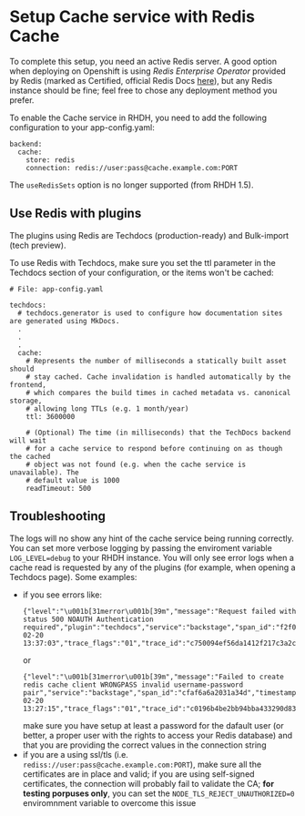 # Setup Cache service with Redis Cache
To complete this setup, you need an active Redis server. 
A good option when deploying on Openshift is using *Redis Enterprise Operator* provided by Redis (marked as Certified, official Redis Docs [here](https://redis.io/docs/latest/operate/kubernetes/deployment/openshift/openshift-operatorhub/)), but any Redis instance should be fine; feel free to chose any deployment method you prefer.

To enable the Cache service in RHDH, you need to add the following configuration to your app-config.yaml:

```
backend:
  cache:
    store: redis
    connection: redis://user:pass@cache.example.com:PORT
```
The `useRedisSets` option is no longer supported (from RHDH 1.5).

## Use Redis with plugins
The plugins using Redis are Techdocs (production-ready) and Bulk-import (tech preview).

To use Redis with Techdocs, make sure you set the ttl parameter in the Techdocs section of your configuration, or the items won't be cached:
```
# File: app-config.yaml

techdocs:
  # techdocs.generator is used to configure how documentation sites are generated using MkDocs.
  .
  .
  .
  cache:
    # Represents the number of milliseconds a statically built asset should
    # stay cached. Cache invalidation is handled automatically by the frontend,
    # which compares the build times in cached metadata vs. canonical storage,
    # allowing long TTLs (e.g. 1 month/year)
    ttl: 3600000

    # (Optional) The time (in milliseconds) that the TechDocs backend will wait
    # for a cache service to respond before continuing on as though the cached
    # object was not found (e.g. when the cache service is unavailable). The
    # default value is 1000
    readTimeout: 500
```

## Troubleshooting
The logs will no show any hint of the cache service being running correctly. You can set more verbose logging by passing the enviroment variable `LOG_LEVEL=debug` to your RHDH instance. 
You will only see error logs when a cache read is requested by any of the plugins (for example, when opening a Techdocs page).
Some examples:
- if you see errors like:
  ```
  {"level":"\u001b[31merror\u001b[39m","message":"Request failed with status 500 NOAUTH Authentication required","plugin":"techdocs","service":"backstage","span_id":"f2f0499492ded848","timestamp":"2025-02-20 13:37:03","trace_flags":"01","trace_id":"c750094ef56da1412f217c3a2cd01ded","type":"errorHandler"}
  ```
  or
  ```
  {"level":"\u001b[31merror\u001b[39m","message":"Failed to create redis cache client WRONGPASS invalid username-password pair","service":"backstage","span_id":"cfaf6a6a2031a34d","timestamp":"2025-02-20 13:27:15","trace_flags":"01","trace_id":"c0196b4be2bb94bba433290d8311d18b","type":"cacheManager"}
  ```
  make sure you have setup at least a password for the dafault user (or better, a proper user with the rights to access your Redis database) and that you are providing the correct values in the connection string
- if you are a using ssl/tls (i.e. `rediss://user:pass@cache.example.com:PORT`), make sure all the certificates are in place and valid; if you are using self-signed certificates, the connection will probably fail to validate the CA; **for testing porpuses only**, you can set the `NODE_TLS_REJECT_UNAUTHORIZED=0` enviromnment variable to overcome this issue 
